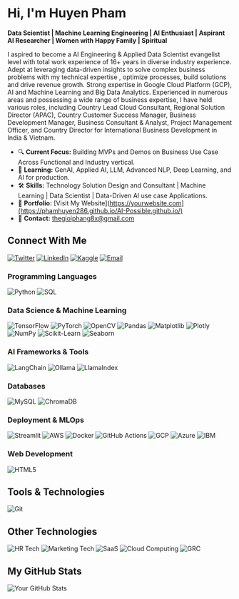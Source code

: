 # Hi, I'm Huyen Pham

**Data Scientist | Machine Learning Engineering | AI Enthusiast | Aspirant AI Researcher | Women with Happy Family | Spiritual**

I aspired to become a AI Engineering & Applied Data Scientist evangelist level with total work experience of 16+ years in diverse industry experience. Adept at leveraging data-driven insights  to solve complex business problems with my technical expertise , optimize processes, build solutions and drive revenue growth. Strong expertise in Google Cloud Platform (GCP),  AI and Machine Learning and Big Data Analytics. Experienced in numerous areas and possessing a wide range of business expertise, I have held various roles, including Country Lead Cloud Consultant, Regional Solution Director (APAC), Country Customer Success Manager, Business Development Manager, Business Consultant & Analyst, Project Management Officer, and Country Director for International Business Development in India & Vietnam.

- 🔍 **Current Focus:** Building MVPs and Demos on Business Use Case Across Functional and Industry vertical.
- 🌱 **Learning:** GenAI, Applied AI, LLM, Advanced NLP, Deep Learning, and AI for production.
- 🛠️ **Skills:** Technology Solution Design and Consultant | Machine Learning | Data Scientist | Data-Driven AI use case Applications.
- 🚀 **Portfolio:** [Visit My Website](https://yourwebsite.com](https://phamhuyen286.github.io/AI-Possible.github.io/)
- 📧 **Contact:** thegioiphang8x@gmail.com

## Connect With Me

[![Twitter](https://img.shields.io/badge/Twitter-1DA1F2?style=for-the-badge&logo=twitter&logoColor=white)](https://x.com/Phamhuyen286)
[![LinkedIn](https://img.shields.io/badge/LinkedIn-0077B5?style=for-the-badge&logo=linkedin&logoColor=white)]([https://linkedin.com/in/yourprofile](https://www.linkedin.com/in/huyen-pham-35884729/))
[![Kaggle](https://img.shields.io/badge/Kaggle-20BEFF?style=for-the-badge&logo=kaggle&logoColor=white)](https://www.kaggle.com/phamhuyen286)
[![Email](https://img.shields.io/badge/Email-D14836?style=for-the-badge&logo=gmail&logoColor=white)](mailto:thegioiphang8x@gmail.com)


### Programming Languages
![Python](https://img.shields.io/badge/Python-3776AB?style=for-the-badge&logo=python&logoColor=white)
![SQL](https://img.shields.io/badge/SQL-4479A1?style=for-the-badge&logo=sqlite&logoColor=white)

### Data Science & Machine Learning
![TensorFlow](https://img.shields.io/badge/TensorFlow-FF6F00?style=for-the-badge&logo=tensorflow&logoColor=white)
![PyTorch](https://img.shields.io/badge/PyTorch-EE4C2C?style=for-the-badge&logo=pytorch&logoColor=white)
![OpenCV](https://img.shields.io/badge/OpenCV-5C3EE8?style=for-the-badge&logo=opencv&logoColor=white)
![Pandas](https://img.shields.io/badge/Pandas-150458?style=for-the-badge&logo=pandas&logoColor=white)
![Matplotlib](https://img.shields.io/badge/Matplotlib-11557C?style=for-the-badge&logo=matplotlib&logoColor=white)
![Plotly](https://img.shields.io/badge/Plotly-3F4F75?style=for-the-badge&logo=plotly&logoColor=white)
![NumPy](https://img.shields.io/badge/NumPy-013243?style=for-the-badge&logo=numpy&logoColor=white)
![Scikit-Learn](https://img.shields.io/badge/Scikit_Learn-F7931E?style=for-the-badge&logo=scikit-learn&logoColor=white)
![Seaborn](https://img.shields.io/badge/Seaborn-3776AB?style=for-the-badge&logo=seaborn&logoColor=white)


### AI Frameworks & Tools
![LangChain](https://img.shields.io/badge/LangChain-F7C948?style=for-the-badge&logo=langchain&logoColor=black)
![Ollama](https://img.shields.io/badge/Ollama-FF6F61?style=for-the-badge&logo=ollama&logoColor=white)
![LlamaIndex](https://img.shields.io/badge/LlamaIndex-6A5ACD?style=for-the-badge&logo=llamaindex&logoColor=white)

### Databases
![MySQL](https://img.shields.io/badge/MySQL-4479A1?style=for-the-badge&logo=mysql&logoColor=white)
![ChromaDB](https://img.shields.io/badge/ChromaDB-6A1B9A?style=for-the-badge&logo=chromadb&logoColor=white)


### Deployment & MLOps
![Streamlit](https://img.shields.io/badge/Streamlit-FF4B4B?style=for-the-badge&logo=streamlit&logoColor=white)
![AWS](https://img.shields.io/badge/AWS-232F3E?style=for-the-badge&logo=amazon-aws&logoColor=white)
![Docker](https://img.shields.io/badge/Docker-2496ED?style=for-the-badge&logo=docker&logoColor=white)
![GitHub Actions](https://img.shields.io/badge/GitHub_Actions-2088FF?style=for-the-badge&logo=github-actions&logoColor=white)
![GCP](https://img.shields.io/badge/GCP-4285F4?style=for-the-badge&logo=google-cloud&logoColor=white)
![Azure](https://img.shields.io/badge/Azure-0078D4?style=for-the-badge&logo=microsoft-azure&logoColor=white)
![IBM](https://img.shields.io/badge/IBM-052FAD?style=for-the-badge&logo=ibm&logoColor=white)


### Web Development
![HTML5](https://img.shields.io/badge/HTML5-E34F26?style=for-the-badge&logo=html5&logoColor=white)

## Tools & Technologies
![Git](https://img.shields.io/badge/Git-F05032?style=for-the-badge&logo=git&logoColor=white)

## Other Technologies

![HR Tech](https://img.shields.io/badge/HR_Tech-FF5733?style=for-the-badge&logo=hrtech&logoColor=white)
![Marketing Tech](https://img.shields.io/badge/Marketing_Tech-00C4B4?style=for-the-badge&logo=marketingtech&logoColor=white)
![SaaS](https://img.shields.io/badge/SaaS-4285F4?style=for-the-badge&logo=saas&logoColor=white)
![Cloud Computing](https://img.shields.io/badge/Cloud_Computing-1E90FF?style=for-the-badge&logo=cloud&logoColor=white)
![GRC](https://img.shields.io/badge/GRC-2E8B57?style=for-the-badge&logo=grc&logoColor=white)

## My GitHub Stats

![Your GitHub Stats](https://phamhuyen286.vercel.app/api?username=yourusername&show_icons=true&theme=dark)
